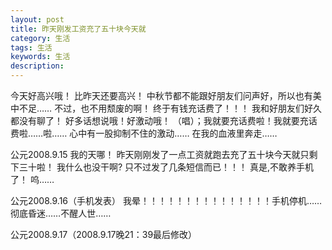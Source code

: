 ```yaml
---
layout: post
title: 昨天刚发工资充了五十块今天就
category: 生活
tags: 生活
keywords: 生活
description: 
---
```

今天好高兴哦！
比昨天还要高兴！
中秋节都不能跟好朋友们问声好，所以也有美中不足……
不过，也不用颓废的啊！
终于有钱充话费了！！！
我和好朋友们好久都没有聊了！
好多话想说哦！好激动哦！
（唱）；我就要充话费啦！我就要充话费啦……啦……
心中有一股抑制不住的激动……
在我的血液里奔走……

公元2008.9.15
我的天哪！
昨天刚刚发了一点工资就跑去充了五十块今天就只剩下三十啦！
我什么也没干啊?
只不过发了几条短信而已！！！
真是,不敢养手机了！
呜……

公元2008.9.16（手机发表）
我晕！！！！！！！！！！！！！！！手机停机……
彻底昏迷……不醒人世……

公元2008.9.17（2008.9.17晚21：39最后修改）